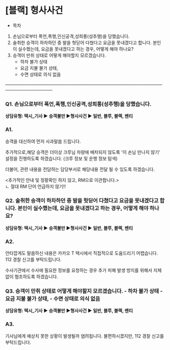 # [블랙] 형사사건

* 목차

1. 손님으로부터 폭언,폭행,인신공격,성희롱(성추행)을 당했습니다.
2. 술취한 승객이 하차하던 중 발을 헛딛어 다쳤다고 요금을 못내겠다고 합니다. 본인이 실수했는데, 요금을 못내겠다고 하는 경우, 어떻게 해야 하나요?
3. 승객이 만취 상태로 어떻게 해야할지 모르겠습니다.  
   - 하차 불가 상태  
   - 요금 지불 불가 상태,  
   - 수면 상태로 의식 없음

─────────────────────────────────────────────────────────────────

### **Q1. 손님으로부터 폭언,폭행,인신공격,성희롱(성추행)을 당했습니다.**

**상담유형: 택시\_기사 ▶ 승객불만 ▶형사사건 ▶ 일반, 블루, 블랙, 벤티**

### **A1.**

승객을 대신하여 먼저 사과말씀 드립니다.

추가적으로,해당 승객은 더이상 크루님 차량에 배차되지 않도록 '이 손님 만나지 않기' 설정을 진행하도록 하겠습니다. (크루 정보 및 운행 정보 탐색)

더불어, 관련 내용을 전담하는 담당부서로 해당내용 전달 될 수 있도록 하겠습니다.

<추가적인 안내 및 정황확인 하지 않고, RM으로 이관합니다.>  
ㄴ 절대 RM 단어 언급하지 않기!!

### **Q2. 술취한 승객이 하차하던 중 발을 헛딛어 다쳤다고 요금을 못내겠다고 합니다. 본인이 실수했는데, 요금을 못내겠다고 하는 경우, 어떻게 해야 하나요?**

**상담유형: 택시\_기사 ▶ 승객불만 ▶형사사건 ▶ 일반, 블루, 블랙, 벤티**

### **A2.**

안타깝게도 말씀하신 내용은 카카오 T 택시에서 직접적으로 도움드리기 어렵습니다. 112 경찰 신고를 부탁드립니다.

수사기관에서 수사에 필요한 정보를 요청하는 경우 추가 피해 발생 방지를 위해서 지체 없이 협조하도록 하겠습니다.

### **Q3. 승객이 만취 상태로 어떻게 해야할지 모르겠습니다. - 하차 불가 상태 - 요금 지불 불가 상태, - 수면 상태로 의식 없음**

**상담유형: 택시\_기사 ▶ 승객불만 ▶형사사건 ▶ 일반, 블루, 블랙, 벤티**

### **A3.**

기사님에게 예상치 못한 상황이 발생될까 염려됩니다. 불편하시겠지만, 112 경찰 신고를 부탁드립니다.